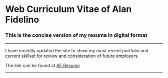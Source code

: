 # Web Curriculum Vitae of Alan Fidelino

### This is the concise version of my resume in digital format

---

I have recently updated the site to show my most recent portfolio and current skillset for review and consideration of future employers.

The link can be found at [AF Resume](https://afide26.github.io/afresume)

---
